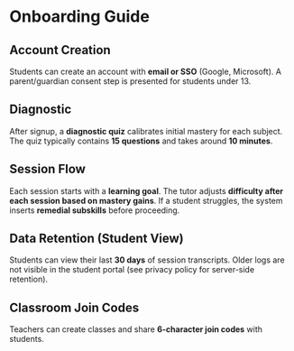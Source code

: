 # Onboarding Guide

## Account Creation
Students can create an account with **email or SSO** (Google, Microsoft). A parent/guardian consent step is presented for students under 13.

## Diagnostic
After signup, a **diagnostic quiz** calibrates initial mastery for each subject. The quiz typically contains **15 questions** and takes around **10 minutes**.

## Session Flow
Each session starts with a **learning goal**. The tutor adjusts **difficulty after each session based on mastery gains**. If a student struggles, the system inserts **remedial subskills** before proceeding.

## Data Retention (Student View)
Students can view their last **30 days** of session transcripts. Older logs are not visible in the student portal (see privacy policy for server-side retention).

## Classroom Join Codes
Teachers can create classes and share **6-character join codes** with students.

